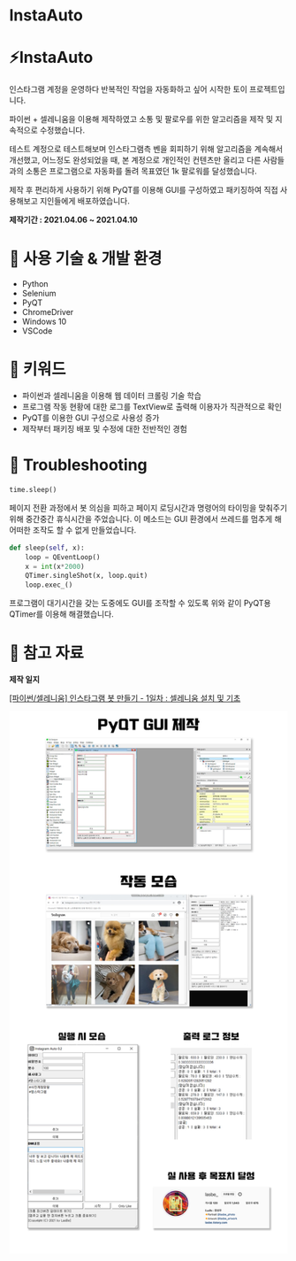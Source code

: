 # InstaAuto

# ⚡️InstaAuto

인스타그램 계정을 운영하다 반복적인 작업을 자동화하고 싶어 시작한 토이 프로젝트입니다.

파이썬 + 셀레니움을 이용해 제작하였고 소통 및 팔로우를 위한 알고리즘을 제작 및 지속적으로 수정했습니다.

테스트 계정으로 테스트해보며 인스타그램측 벤을 회피하기 위해 알고리즘을 계속해서 개선했고, 어느정도 완성되었을 때, 본 계정으로 개인적인 컨텐츠만 올리고 다른 사람들과의 소통은 프로그램으로 자동화를 돌려 목표였던 1k 팔로워를 달성했습니다.

제작 후 편리하게 사용하기 위해 PyQT를 이용해 GUI를 구성하였고 패키징하여 직접 사용해보고 지인들에게 배포하였습니다.

**제작기간 : 2021.04.06 ~ 2021.04.10**

# 📌 사용 기술 & 개발 환경

- Python
- Selenium
- PyQT
- ChromeDriver
- Windows 10
- VSCode

# 📌 키워드

- 파이썬과 셀레니움을 이용해 웹 데이터 크롤링 기술 학습
- 프로그램 작동 현황에 대한 로그를 TextView로 출력해 이용자가 직관적으로 확인
- PyQT를 이용한 GUI 구성으로 사용성 증가
- 제작부터 패키징 배포 및 수정에 대한 전반적인 경험

# 📌 Troubleshooting

```python
time.sleep()
```

페이지 전환 과정에서 봇 의심을 피하고 페이지 로딩시간과 명령어의 타이밍을 맞춰주기 위해 중간중간 휴식시간을 주었습니다. 이 메소드는 GUI 환경에서 쓰레드를 멈추게 해 어떠한 조작도 할 수 없게 만들었습니다.

```python
def sleep(self, x): 
	loop = QEventLoop() 
	x = int(x*2000) 
	QTimer.singleShot(x, loop.quit) 
	loop.exec_()
```

프로그램이 대기시간을 갖는 도중에도 GUI를 조작할 수 있도록 위와 같이 PyQT용 QTimer를 이용해 해결했습니다.

# 📌 참고 자료

**제작 일지**

[[파이썬/셀레니움] 인스타그램 봇 만들기 - 1일차 : 셀레니움 설치 및 기초](https://lasbe.tistory.com/3)

![InstaAuto.jpg](InstaAuto%20dcd7b59684fa442abe93a50e10e16f81/InstaAuto.jpg)